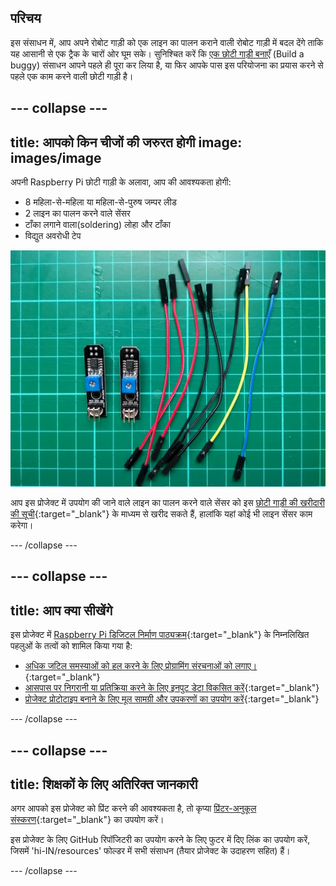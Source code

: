## परिचय

इस संसाधन में, आप अपने रोबोट गाड़ी को एक लाइन का पालन कराने वाली रोबोट गाड़ी में बदल देंगे ताकि यह आसानी से एक ट्रैक के चारों ओर घूम सके। सुनिश्चित करें कि [एक छोटी गाड़ी बनाएँ](https://projects.raspberrypi.org/hi-IN/projects/build-a-buggy) (Build a buggy) संसाधन आपने पहले ही पूरा कर लिया है, या फिर आपके पास इस परियोजना का प्रयास करने से पहले एक काम करने वाली छोटी गाड़ी है।

<stream class="cloudflare-video" id="6a20279dbfe23651cfe17ebe616b87b7" loop></stream>

--- collapse ---
---
title: आपको किन चीजों की जरुरत होगी
image: images/image
---

अपनी Raspberry Pi छोटी गाड़ी के अलावा, आप की आवश्यकता होगी:

+ 8 महिला-से-महिला या महिला-से-पुरुष जम्पर लीड
+ 2 लाइन का पालन करने वाले सेंसर
+ टाँका लगाने वाला(soldering) लोहा और टाँका
+ विद्युत अवरोधी टेप

![components](images/components.jpg)

आप इस प्रोजेक्ट में उपयोग की जाने वाले लाइन का पालन करने वाले सेंसर को इस [छोटी गाड़ी की खरीदारी की सूची](https://my.aliexpress.com/wishlist/wish_list_product_list.htm?spm=a2g0s.8937460.0.0.EKSrsx&currentGroupId=100000000943756){:target="_blank"} के माध्यम से खरीद सकते हैं, हालांकि यहां कोई भी लाइन सेंसर काम करेगा।

--- /collapse ---

--- collapse ---
---
title: आप क्या सीखेंगे
---

इस प्रोजेक्ट में [Raspberry Pi डिजिटल निर्माण पाठ्यक्रम](http://rpf.io/curriculum){:target="_blank"} के निम्नलिखित पहलुओं के तत्वों को शामिल किया गया है:

+ [अधिक जटिल समस्याओं को हल करने के लिए प्रोग्रामिंग संरचनाओं को लगाए।](https://curriculum.raspberrypi.org/programming/developer/){:target="_blank"}
+ [आसपास पर निगरानी या प्रतिक्रिया करने के लिए इनपुट डेटा विकसित करें](https://curriculum.raspberrypi.org/physical-computing/developer/){:target="_blank"}
+ [प्रोजेक्ट प्रोटोटाइप बनाने के लिए मूल सामग्री और उपकरणों का उपयोग करें](https://curriculum.raspberrypi.org/manufacture/creator/){:target="_blank"}

--- /collapse ---

--- collapse ---
---
title: शिक्षकों के लिए अतिरिक्त जानकारी
---

अगर आपको इस प्रोजेक्ट को प्रिंट करने की आवश्यकता है, तो कृप्या [प्रिंटर-अनुकूल संस्करण](https://projects.raspberrypi.org/hi-IN/projects/rpi-python-line-following/print){:target="_blank"} का उपयोग करें।

इस प्रोजेक्ट के लिए GitHub रिपॉजिटरी का उपयोग करने के लिए फुटर में दिए लिंक का उपयोग करें, जिसमें 'hi-IN/resources' फोल्डर में सभी संसाधन (तैयार प्रोजेक्ट के उदाहरण सहित) हैं।

--- /collapse ---